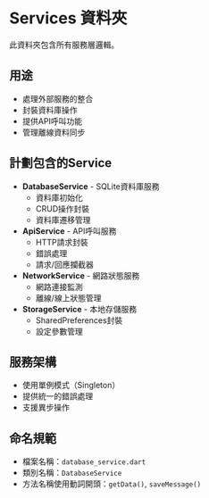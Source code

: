 # Services 資料夾

此資料夾包含所有服務層邏輯。

## 用途
- 處理外部服務的整合
- 封裝資料庫操作
- 提供API呼叫功能
- 管理離線資料同步

## 計劃包含的Service
- **DatabaseService** - SQLite資料庫服務
  - 資料庫初始化
  - CRUD操作封裝
  - 資料庫遷移管理
- **ApiService** - API呼叫服務
  - HTTP請求封裝
  - 錯誤處理
  - 請求/回應攔截器
- **NetworkService** - 網路狀態服務
  - 網路連接監測
  - 離線/線上狀態管理
- **StorageService** - 本地存儲服務
  - SharedPreferences封裝
  - 設定參數管理

## 服務架構
- 使用單例模式（Singleton）
- 提供統一的錯誤處理
- 支援異步操作

## 命名規範
- 檔案名稱：`database_service.dart`
- 類別名稱：`DatabaseService`
- 方法名稱使用動詞開頭：`getData()`, `saveMessage()` 